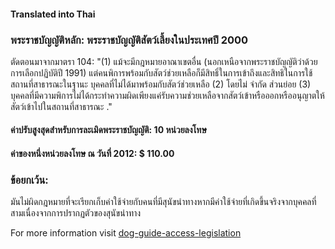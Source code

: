 #### **Translated into Thai**

### พระราชบัญญัติหลัก: พระราชบัญญัติสัตว์เลี้ยงในประเทศปี 2000

ตัดตอนมาจากมาตรา 104:
"(1) แม้จะมีกฎหมายอาณาเขตอื่น (นอกเหนือจากพระราชบัญญัติว่าด้วยการเลือกปฏิบัติปี 1991) แต่คนพิการพร้อมกับสัตว์ช่วยเหลือก็มีสิทธิ์ในการเข้าถึงและสิทธิในการใช้สถานที่สาธารณะในฐานะ บุคคลที่ไม่ได้มาพร้อมกับสัตว์ช่วยเหลือ (2) โดยไม่ จำกัด ส่วนย่อย (3) บุคคลที่มีความพิการไม่ได้กระทำความผิดเพียงแค่รับความช่วยเหลือจากสัตว์เข้าหรือออกหรืออนุญาตให้สัตว์เข้าไปในสถานที่สาธารณะ ."

#### ค่าปรับสูงสุดสำหรับการละเมิดพระราชบัญญัติ: 10 หน่วยลงโทษ

#### ค่าของหนึ่งหน่วยลงโทษ ณ วันที่ 2012: $ 110.00

### ข้อยกเว้น:
มันไม่ผิดกฎหมายที่จะเรียกเก็บค่าใช้จ่ายกับคนที่มีสุนัขนำทางหากมีค่าใช้จ่ายที่เกิดขึ้นจริงจากบุคคลที่สามเนื่องจากการปรากฏตัวของสุนัขนำทาง

For more information visit [dog-guide-access-legislation](https://www.bca.org.au/dog-guide-access-legislation/)